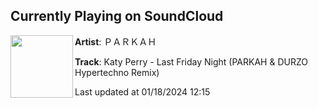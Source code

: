 ## Currently Playing on SoundCloud

[<img align="left" width="100" src="https://i1.sndcdn.com/artworks-sVosNCCygIFu12WS-V7oXYg-t500x500.jpg">](https://soundcloud.com/parkahproducer/katy-perry-last-friday-night-parkah-durzo-hypertechno-remix?in=saxurn/sets/cmittka-a)

**Artist**: ＰＡＲＫＡＨ 

**Track**: Katy Perry - Last Friday Night (PARKAH & DURZO Hypertechno Remix)

Last updated at 01/18/2024 12:15

